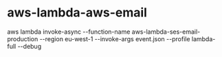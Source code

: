 # aws-lambda-aws-email

aws lambda invoke-async --function-name aws-lambda-ses-email-production --region eu-west-1 --invoke-args event.json --profile lambda-full --debug
